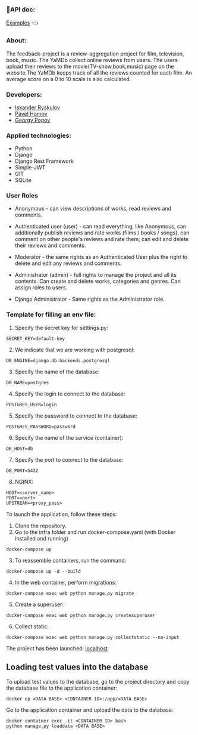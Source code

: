### 📒API doc:

[Examples](https://github.com/PavelHomov/feedback-project/blob/master/api_yamdb/static/redoc.yaml) 👈

### About:
The feedback-project is a review-aggregation project for film, television, book, music. The YaMDb collect online reviews from users. The users upload their reviews to the movie(TV-show,book,music) page on the website.The YaMDb keeps track of all the reviews counted for each film. An average score on a 0 to 10 scale is also calculated.
### Developers:
- [Iskander Ryskulov](https://github.com/IskanderRRR)
- [Pavel Homov](https://github.com/PavelHomov)
- [Georgy Popov](https://github.com/Georrgeee)

### Applied technologies:
- Python
- Django
- Django Rest Framework
- Simple-JWT
- GIT
- SQLite

### User Roles
- Anonymous - can view descriptions of works, read reviews and comments.

- Authenticated user (user) - can read everything, like Anonymous, can additionally publish reviews and rate works (films / books / songs), can comment on other people's reviews and rate them; can edit and delete their reviews and comments.

- Moderator - the same rights as an Authenticated User plus the right to delete and edit any reviews and comments.

- Administrator (admin) - full rights to manage the project and all its contents. Can create and delete works, categories and genres. Can assign roles to users.

- Django Administrator - Same rights as the Administrator role.

### Template for filling an env file:

1. Specify the secret key for settings.py:
```
SECRET_KEY=default-key
```
2. We indicate that we are working with postgresql:
```
DB_ENGINE=django.db.backends.postgresql
```
3. Specify the name of the database:
```
DB_NAME=postgres
```
4. Specify the login to connect to the database:
```
POSTGRES_USER=login
```
5. Specify the password to connect to the database:
```
POSTGRES_PASSWORD=password
```
6. Specify the name of the service (container):
```
DB_HOST=db
```
7. Specify the port to connect to the database:
```
DB_PORT=5432
```
8. NGINX:
```
HOST=<server_name>
PORT=<port>
UPSTREAM=<proxy_pass>
```

To launch the application, follow these steps:

1. Clone the repository.
2. Go to the infra folder and run docker-compose.yaml (with Docker installed and running)
```
docker-compose up
```
3. To reassemble containers, run the command:
```
docker-compose up -d --build
```
4. In the web container, perform migrations:
```
docker-compose exec web python manage.py migrate
```
5. Create a superuser:
```
docker-compose exec web python manage.py createsuperuser
```
6. Collect static:
```
docker-compose exec web python manage.py collectstatic --no-input
```
The project has been launched: [localhost](http://localhost/admin/)

## Loading test values into the database

To upload test values to the database, go to the project directory and copy the database file to the application container:
```
docker cp <DATA BASE> <CONTAINER ID>:/app/<DATA BASE>
```
Go to the application container and upload the data to the database:
```
docker container exec -it <CONTAINER ID> bash
python manage.py loaddata <DATA BASE>
```
